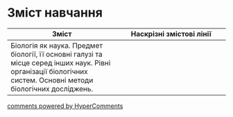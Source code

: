 <div id="hypercomments_widget" class="js-hypercomments-widget invisible"></div>

# Зміст навчання

<table>
  <tr>
    <td width="50%" align="center"><b>Зміст</b></td>
    <td width="50%" align="center"><b>Наскрізні змістові лінії</b></td>
  </tr>
<tbody>
  <tr>
<td width="50%" style="vertical-align:top !important;">
Біологія як наука. Предмет біології, її основні галузі та місце серед інших наук. Рівні організації біологічних систем. Основні методи біологічних досліджень.

</td>
<td width="50%" style="vertical-align:top !important;">
</td>
  </tr>
 
</table>

<div class="js-hypercomments-container">
<a href="http://hypercomments.com" class="hc-link" title="comments widget">comments powered by HyperComments</a>
</div>